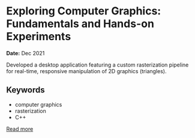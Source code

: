 # Exploring Computer Graphics: Fundamentals and Hands-on Experiments

**Date:** Dec 2021

Developed a desktop application featuring a custom rasterization pipeline for real-time, responsive manipulation of 2D graphics (triangles).

## Keywords
- computer graphics
- rasterization
- C++




[Read more](https://utkarshkhandelwal.substack.com/p/desktop-application-for-2d-graphics)
